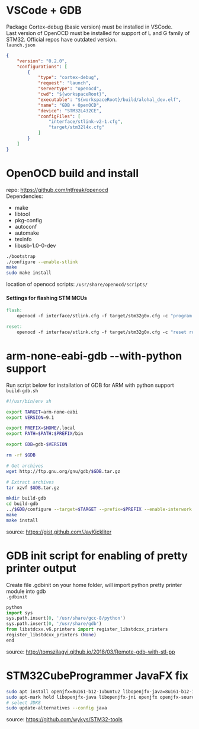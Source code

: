 # VSCode + GDB  
Package Cortex-debug (basic version) must be installed in VSCode.  
Last version of OpenOCD must be installed for support of L and G family of STM32. Official repos have outdated version.  
`launch.json`  
```json  
{  
    "version": "0.2.0",  
    "configurations": [  
        {  
            "type": "cortex-debug",  
            "request": "launch",  
            "servertype": "openocd",  
            "cwd": "${workspaceRoot}",  
            "executable": "${workspaceRoot}/build/alohal_dev.elf",  
            "name": "GDB + OpenOCD",  
            "device": "STM32L432CE",  
            "configFiles": [  
                "interface/stlink-v2-1.cfg",  
                "target/stm32l4x.cfg"  
            ]  
        }  
    ]  
}  
```  

# OpenOCD build and install  
repo: https://github.com/ntfreak/openocd  
Dependencies:  
 - make  
 - libtool  
 - pkg-config  
 - autoconf  
 - automake  
 - texinfo  
 - libusb-1.0-0-dev

```bash  
./bootstrap  
./configure --enable-stlink  
make  
sudo make install  
```  
location of openocd scripts: `/usr/share/openocd/scripts/`  

#### Settings for flashing STM MCUs

```makefile  
flash:
	openocd -f interface/stlink.cfg -f target/stm32g0x.cfg -c "program build/$(TARGET).bin verify reset exit 0x08000000"

reset:
	openocd -f interface/stlink.cfg -f target/stm32g0x.cfg -c "reset run"
```

# arm-none-eabi-gdb --with-python support  
Run script below for installation of GDB for ARM with python support  
`build-gdb.sh`  
```bash  
#!/usr/bin/env sh  

export TARGET=arm-none-eabi  
export VERSION=9.1  

export PREFIX=$HOME/.local  
export PATH=$PATH:$PREFIX/bin  

export GDB=gdb-$VERSION  

rm -rf $GDB  

# Get archives  
wget http://ftp.gnu.org/gnu/gdb/$GDB.tar.gz  

# Extract archives  
tar xzvf $GDB.tar.gz  

mkdir build-gdb  
cd build-gdb  
../$GDB/configure --target=$TARGET --prefix=$PREFIX --enable-interwork --enable-multilib --with-python  
make  
make install  
```  
source: https://gist.github.com/JayKickliter  

# GDB init script for enabling of pretty printer output  
Create file .gdbinit on your home folder, will import python pretty printer module into gdb  
`.gdbinit`  
```python  
python  
import sys  
sys.path.insert(0, '/usr/share/gcc-8/python')  
sys.path.insert(0, '/usr/share/gdb')  
from libstdcxx.v6.printers import register_libstdcxx_printers  
register_libstdcxx_printers (None)  
end  
```  
source: http://tomszilagyi.github.io/2018/03/Remote-gdb-with-stl-pp  

# STM32CubeProgrammer JavaFX fix  
```bash  
sudo apt install openjfx=8u161-b12-1ubuntu2 libopenjfx-java=8u161-b12-1ubuntu2 libopenjfx-jni=8u161-b12-1ubuntu2 openjfx-source=8u161-b12-1ubuntu2  
sudo apt-mark hold libopenjfx-java libopenjfx-jni openjfx openjfx-source  
# select JDK8  
sudo update-alternatives --config java  
```  
source: https://github.com/wykys/STM32-tools  
